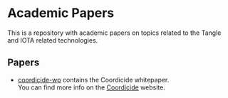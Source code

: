 # Academic Papers

This is a repository with academic papers on topics related to the Tangle and IOTA related technologies.

## Papers

- [coordicide-wp](coordicide-wp) contains the Coordicide whitepaper.<br>
You can find more info on the [Coordicide](https://coordicide.iota.org/) website.
